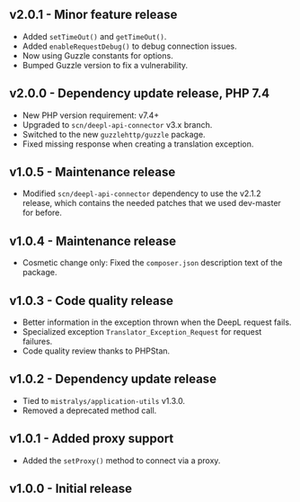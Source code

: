 ## v2.0.1 - Minor feature release 

- Added `setTimeOut()` and `getTimeOut()`.
- Added `enableRequestDebug()` to debug connection issues.
- Now using Guzzle constants for options.
- Bumped Guzzle version to fix a vulnerability.

## v2.0.0 - Dependency update release, PHP 7.4

- New PHP version requirement: v7.4+
- Upgraded to `scn/deepl-api-connector` v3.x branch.
- Switched to the new `guzzlehttp/guzzle` package.
- Fixed missing response when creating a translation exception.

## v1.0.5 - Maintenance release

- Modified `scn/deepl-api-connector` dependency to use the v2.1.2 release, which contains the needed patches that we used dev-master for before.

## v1.0.4 - Maintenance release

- Cosmetic change only: Fixed the `composer.json` description text of the package.

## v1.0.3 - Code quality release

- Better information in the exception thrown when the DeepL request fails.
- Specialized exception `Translator_Exception_Request` for request failures.
- Code quality review thanks to PHPStan.

## v1.0.2 - Dependency update release

- Tied to `mistralys/application-utils` v1.3.0.
- Removed a deprecated method call.

## v1.0.1 - Added proxy support

- Added the `setProxy()` method to connect via a proxy.

## v1.0.0 - Initial release
